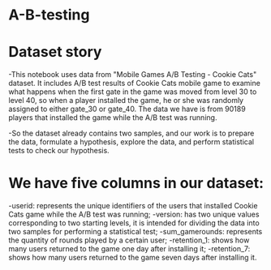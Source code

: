 # A-B-testing

# Dataset story

-This notebook uses data from "Mobile Games A/B Testing - Cookie Cats" dataset. It includes A/B test results of Cookie Cats mobile game to examine what happens when the first gate in the game was moved from level 30 to level 40, so when a player installed the game, he or she was randomly assigned to either gate_30 or gate_40. The data we have is from 90189 players that installed the game while the A/B test was running.

-So the dataset already contains two samples, and our work is to prepare the data, formulate a hypothesis, explore the data, and perform statistical tests to check our hypothesis.

# We have five columns in our dataset:

-userid: represents the unique identifiers of the users that installed Cookie Cats game while the A/B test was running;
-version: has two unique values corresponding to two starting levels, it is intended for dividing the data into two samples for performing a statistical test;
-sum_gamerounds: represents the quantity of rounds played by a certain user;
-retention_1: shows how many users returned to the game one day after installing it;
-retention_7: shows how many users returned to the game seven days after installing it.

